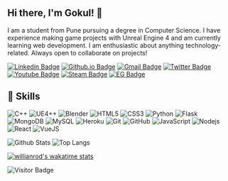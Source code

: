 ## Hi there, I'm Gokul! 👋

I am a student from Pune pursuing a degree in Computer Science. I have experience making game projects with Unreal Engine 4 and am currently learning web development. I am enthusiastic about anything technology-related. Always open to collaborate on projects!

[![Linkedin Badge](https://img.shields.io/badge/-gokulviswanath-blue?style=flat-square&logo=Linkedin&logoColor=white&link=https://www.linkedin.com/in/gokul-viswanath-31383b193//)](https://www.linkedin.com/in/gokul-viswanath-31383b193/)
[![Github.io Badge](https://img.shields.io/badge/-1gokul.github.io-1a5c44?style=flat-square&logo=Github&link=https://1gokul.github.io/)](https://1gokul.github.io/)
[![Gmail Badge](https://img.shields.io/badge/-otaconliquid@gmail.com-c14438?style=flat-square&logo=Gmail&logoColor=white&link=mailto:otaconliquid@gmail.com)](mailto:otaconliquid@gmail.com)
[![Twitter Badge](https://img.shields.io/badge/-1gokulv-33a3bd?style=flat-square&logo=twitter&logoColor=white&link=https://twitter.com/1gokulv/)](https://twitter.com/1gokulv/)
[![Youtube Badge](https://img.shields.io/badge/-Shalashaska-de0000?style=flat-square&logo=youtube&logoColor=white&link=https://www.youtube.com/channel/UCUj9l2XM71Xtq5QMDsGtNlw)](https://www.youtube.com/channel/UCUj9l2XM71Xtq5QMDsGtNlw)
[![Steam Badge](https://img.shields.io/badge/-Shalashaska__44-050505?style=flat-square&logo=Steam&logoColor=white&link=https://steamcommunity.com/id/Shalashaska_44/)](https://steamcommunity.com/id/Shalashaska_44/)
[![EG Badge](https://img.shields.io/badge/-Shalashaska__44-242424?style=flat-square&logo=epic-games&logoColor=white&link=#)](#)

## 🧠 Skills

![C++](https://img.shields.io/badge/-C++-323680?style=flat-square&logo=c)
![UE4++](https://img.shields.io/badge/-UE4-363837?style=flat-square&logo=unreal-engine)
![Blender](https://img.shields.io/badge/-Blender-e67e00?style=flat-square&logo=blender&logoColor=white)
![HTML5](https://img.shields.io/badge/-HTML5-E34F26?style=flat-square&logo=html5&logoColor=white)
![CSS3](https://img.shields.io/badge/-CSS3-155cb3?style=flat-square&logo=css3)
![Python](https://img.shields.io/badge/-Python-0c376b?style=flat-square&logo=Python)
![Flask](https://img.shields.io/badge/-Flask-242424?style=flat-square&logo=Flask)
![MongoDB](https://img.shields.io/badge/-MongoDB-146b0c?style=flat-square&logo=mongodb)
![MySQL](https://img.shields.io/badge/-MySQL-0b0085?style=flat-square&logo=mysql)
![Heroku](https://img.shields.io/badge/-Heroku-430098?style=flat-square&logo=heroku)
![Git](https://img.shields.io/badge/-Git-850000?style=flat-square&logo=git)
![GitHub](https://img.shields.io/badge/-GitHub-005c69?style=flat-square&logo=github)
![JavaScript](https://img.shields.io/badge/-JavaScript(Learning!)-526900?style=flat-square&logo=javascript)
![Nodejs](https://img.shields.io/badge/-Nodejs(Learning!)-224f44?style=flat-square&logo=Node.js)
![React](https://img.shields.io/badge/-React(Learning!)-2c224f?style=flat-square&logo=react)
![VueJS](https://img.shields.io/badge/-VueJS(Learning!)-2d5473?style=flat-square&logo=vue.js)


![Github Stats](https://github-readme-stats.vercel.app/api?username=1gokul&count_private=true&show_icons=true&include_all_commits=true&theme=material-palenight)
![Top Langs](https://github-readme-stats.vercel.app/api/top-langs/?username=1gokul&hide=TeX&layout=compact&theme=material-palenight)

[![willianrod's wakatime stats](https://github-readme-stats.vercel.app/api/wakatime?username=willianrod&hide=TeX&layout=compact&theme=material-palenight)](https://github.com/anuraghazra/github-readme-stats)

![Visitor Badge](https://visitor-badge.laobi.icu/badge?page_id=1gokul.1gokul)



<!--
**1Gokul/1gokul** is a ✨ _special_ ✨ repository because its `README.md` (this file) appears on your GitHub profile.

Here are some ideas to get you started:

- 🔭 I’m currently working on ...
- 🌱 I’m currently learning ...
- 👯 I’m looking to collaborate on ...
- 🤔 I’m looking for help with ...
- 💬 Ask me about ...
- 📫 How to reach me: ...
- 😄 Pronouns: ...
- ⚡ Fun fact: ...
-->
